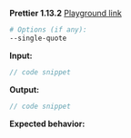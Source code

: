 <!--

BEFORE SUBMITTING AN ISSUE:

1. Search for your issue on GitHub: https://github.com/prettier/prettier/issues
   A large number of opened issues are duplicates of existing issues.
   If someone has already opened an issue for what you are experiencing,
   you do not need to open a new issue — please add a 👍 reaction to the
   existing issue instead.

2. We get a lot of requests for adding options, but Prettier is
   built on the principle of being opinionated about code formatting.
   This means we have a very high bar for adding new options.
   Find out more: https://prettier.io/docs/en/option-philosophy.html

3. If your issue is with a prettier editor extension or add-on, please open the
   issue in the repo for that extension or add-on, instead of this repo.

For ugly or incorrect code issues: Please use the below template.

Tip! Don't write this stuff manually.

1. Go to https://prettier.io/playground
2. Paste your code and set options
3. Press the "Report issue" button in the lower right

-->

**Prettier 1.13.2**
[Playground link](https://prettier.io/playground/#.....)
```sh
# Options (if any):
--single-quote
```

**Input:**
```jsx
// code snippet
```

**Output:**
```jsx
// code snippet
```

**Expected behavior:**
